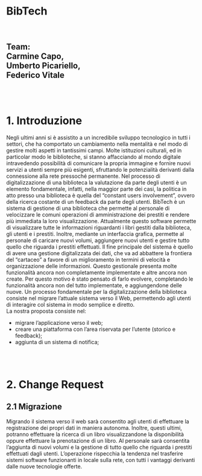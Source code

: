 <b><h1>BibTech</h1><br></b>
<h2>Team:<br>
  Carmine Capo,<br>
  Umberto Picariello,<br>
  Federico Vitale</h2>

<br><br>
<h1> 1. Introduzione </h1>
Negli ultimi anni si è assistito a un incredibile sviluppo tecnologico in tutti i settori, che ha comportato un cambiamento nella mentalità e nel modo di gestire molti aspetti in tantissimi campi. Molte istituzioni culturali, ed in particolar modo le biblioteche, si stanno affacciando al mondo digitale intravedendo possibilità di comunicare la propria immagine e fornire nuovi servizi a utenti sempre più esigenti, sfruttando le potenzialità derivanti dalla connessione alla rete pressoché permanente. Nel processo di digitalizzazione di una biblioteca la valutazione da parte degli utenti è un elemento fondamentale, infatti, nella maggior parte dei casi, la politica in atto presso una biblioteca è quella del “constant users involvement”, ovvero della ricerca costante di un feedback da parte degli utenti.
BibTech è un sistema di gestione di una biblioteca che permette al personale di velocizzare le comuni operazioni di amministrazione dei prestiti e rendere più immediata la loro visualizzazione. Attualmente questo software permette di visualizzare tutte le informazioni riguardanti i libri gestiti dalla biblioteca, gli utenti e i prestiti. Inoltre, mediante un interfaccia grafica, permette al personale di caricare nuovi volumi, aggiungere nuovi utenti e gestire tutto quello che riguarda i prestiti effettuati. 
Il fine principale del sistema è quello di avere una gestione digitalizzata dei dati, che va ad abbattere la frontiera del “cartaceo” a favore di un miglioramento in termini di velocità e organizzazione delle informazioni. Questo gestionale presenta molte funzionalità ancora non completamente implementate e altre ancora non create. Per questo motivo è stato pensato di farlo evolvere, completando le funzionalità ancora non del tutto implementate, e aggiungendone delle nuove. Un processo fondamentale per la digitalizzazione della biblioteca consiste nel migrare l’attuale sistema verso il Web, permettendo agli utenti di interagire col sistema in modo semplice e diretto. 
<br>
La nostra proposta consiste nel:
<ul>
  <li>migrare l’applicazione verso il web;</li>
  <li>creare una piattaforma con l’area riservata per l’utente (storico e feedback);</li>
  <li>aggiunta di un sistema di notifica;</li>
</ul>
<br><br>
<h1> 2. Change Request</h1>
<h2> 2.1 Migrazione </h2>
Migrando il sistema verso il web sarà consentito agli utenti di effettuare la registrazione dei
propri dati in maniera autonoma. Inoltre, questi ultimi, potranno effettuare la ricerca di un libro
visualizzandone la disponibilità oppure effettuare la prenotazione di un libro.
Al personale sarà consentita l’aggiunta di nuovi volumi e la gestione di tutto quello che riguarda
i prestiti effettuati dagli utenti.
L’operazione rispecchia la tendenza nel trasferire sistemi software funzionanti in locale sulla
rete, con tutti i vantaggi derivanti dalle nuove tecnologie offerte.
